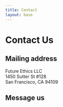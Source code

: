 ```yaml
---
title: Contact
layout: base
---
```


# Contact Us

## Mailing address

Future Ethics LLC<br />
1450 Sutter St #128<br />
San Francisco, CA 94109

## Message us

<div class="tally">
    <iframe data-tally-src="https://tally.so/embed/nPAXYQ?hideTitle=1&transparentBackground=1&dynamicHeight=1" loading="lazy" width="100%" height="100" frameborder="0" title="Contact us"></iframe><script>var d=document,w="https://tally.so/widgets/embed.js",v=function(){"undefined"!=typeof Tally?Tally.loadEmbeds():d.querySelectorAll("iframe[data-tally-src]:not([src])").forEach((function(e){e.src=e.dataset.tallySrc}))};if("undefined"!=typeof Tally)v();else if(d.querySelector('script[src="'+w+'"]')==null){var s=d.createElement("script");s.src=w,s.onload=v,s.onerror=v,d.body.appendChild(s);}</script></div>
